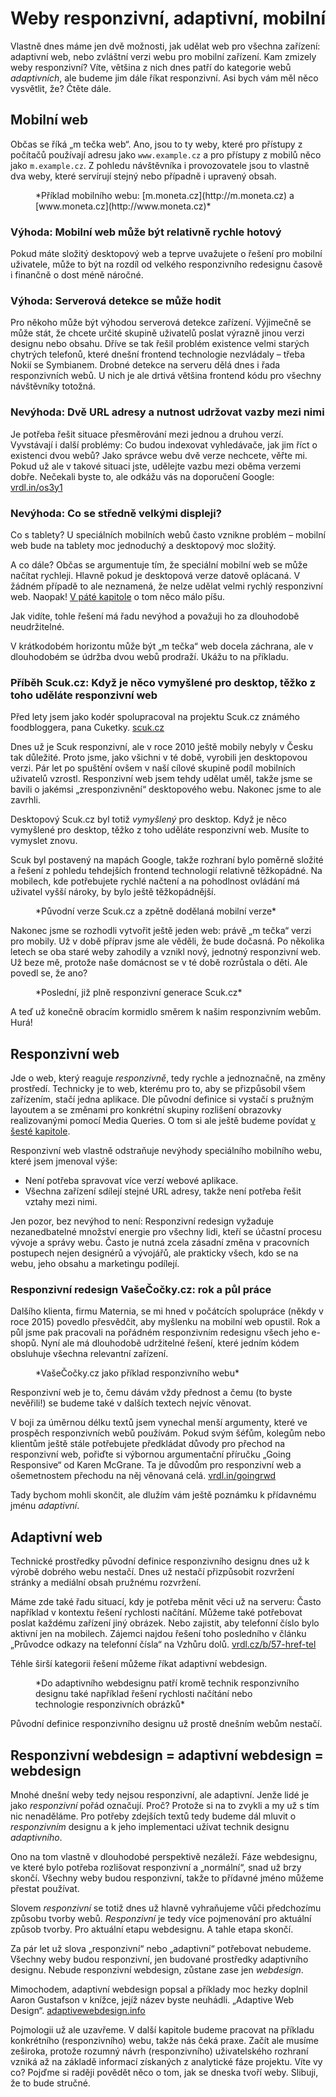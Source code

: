 # Weby responzivní, adaptivní, mobilní

Vlastně dnes máme jen dvě možnosti, jak udělat web pro všechna zařízení: adaptivní web, nebo zvláštní verzi webu pro mobilní zařízení. Kam zmizely weby responzivní? Víte, většina z nich dnes patří do kategorie webů *adaptivních*, ale budeme jim dále říkat responzivní. Asi bych vám měl něco vysvětlit, že? Čtěte dále.

## Mobilní web

Občas se říká „m tečka web“. Ano, jsou to ty weby, které pro přístupy z počítačů používají adresu jako `www.example.cz` a pro přístupy z mobilů něco jako `m.example.cz`. Z pohledu návštěvníka i provozovatele jsou to vlastně dva weby, které servírují stejný nebo případně i upravený obsah.

<figure>
<img src="../dist/images/original/vdwd/moneta.jpg" alt="">
<figcaption markdown="1">    
*Příklad mobilního webu: [m.moneta.cz](http://m.moneta.cz) a [www.moneta.cz](http://www.moneta.cz)*
</figcaption> 
</figure> 



### Výhoda: Mobilní web může být relativně rychle hotový

Pokud máte složitý desktopový web a teprve uvažujete o řešení pro mobilní uživatele, může to být na rozdíl od velkého responzivního redesignu časově i finančně o dost méně náročné.

### Výhoda: Serverová detekce se může hodit 

Pro někoho může být výhodou serverová detekce zařízení. Výjimečně se může stát, že chcete určité skupině uživatelů poslat výrazně jinou verzi designu nebo obsahu. Dříve se tak řešil problém existence velmi starých chytrých telefonů, které dnešní frontend technologie nezvládaly – třeba Nokií se Symbianem. Drobné detekce na serveru dělá dnes i řada responzivních webů. U nich je ale drtivá většina frontend kódu pro všechny návštěvníky totožná.

### Nevýhoda: Dvě URL adresy a nutnost udržovat vazby mezi nimi

Je potřeba řešit situace přesměrování mezi jednou a druhou verzí. Vyvstávají i další problémy: Co budou indexovat vyhledávače, jak jim říct o existenci dvou webů? Jako správce webu dvě verze nechcete, věřte mi. Pokud už ale v takové situaci jste, udělejte vazbu mezi oběma verzemi dobře. Nečekali byste to, ale odkážu vás na doporučení Google: [vrdl.in/os3y1](https://developers.google.com/webmasters/mobile-sites/mobile-seo/separate-urls)

### Nevýhoda: Co se středně velkými displeji?

Co s tablety? U speciálních mobilních webů často vznikne problém – mobilní web bude na tablety moc jednoduchý a desktopový moc složitý.

A co dále? Občas se argumentuje tím, že speciální mobilní web se může načítat rychleji. Hlavně pokud je desktopová verze datově oplácaná. V žádném případě to ale neznamená, že nelze udělat velmi rychlý responzivní web. Naopak! [V páté kapitole](kap-rychlost.md) o tom něco málo píšu.

Jak vidíte, tohle řešení má řadu nevýhod a považuji ho za dlouhodobě neudržitelné. 

V krátkodobém horizontu může být „m tečka“ web docela záchrana, ale v dlouhodobém se údržba dvou webů prodraží. Ukážu to na příkladu.

### Příběh Scuk.cz: Když je něco vymyšlené pro desktop, těžko z toho uděláte responzivní web

Před lety jsem jako kodér spolupracoval na projektu Scuk.cz známého foodbloggera, pana Cuketky. [scuk.cz](http://www.scuk.cz/)

Dnes už je Scuk responzivní, ale v roce 2010 ještě mobily nebyly v Česku tak důležité. Proto jsme, jako všichni v té době, vyrobili jen desktopovou verzi. Pár let po spuštění ovšem v naší cílové skupině podíl mobilních uživatelů vzrostl. Responzivní web jsem tehdy udělat uměl, takže jsme se bavili o jakémsi „zresponzivnění“ desktopového webu. Nakonec jsme to ale zavrhli.

Desktopový Scuk.cz byl totiž *vymyšlený* pro desktop. Když je něco vymyšlené pro desktop, těžko z toho uděláte responzivní web. Musíte to vymyslet znovu. 

Scuk byl postavený na mapách Google, takže rozhraní bylo poměrně složité a řešení z pohledu tehdejších frontend technologií relativně těžkopádné. Na mobilech, kde potřebujete rychlé načtení a na pohodlnost ovládání má uživatel vyšší nároky, by bylo ještě těžkopádnější.

<figure>
<img src="../dist/images/original/vdwd/scuk.jpg" alt="">
<figcaption markdown="1">    
*Původní verze Scuk.cz a zpětně dodělaná mobilní verze*
</figcaption> 
</figure> 

Nakonec jsme se rozhodli vytvořit ještě jeden web: právě „m tečka“ verzi pro mobily. Už v době příprav jsme ale věděli, že bude dočasná. Po několika letech se oba staré weby zahodily a vznikl nový, jednotný responzivní web. Už beze mě, protože naše domácnost se v té době rozrůstala o děti. Ale povedl se, že ano?

<figure>
<img src="../dist/images/original/vdwd/scuk-responzivni.jpg" alt="">
<figcaption markdown="1">    
*Poslední, již plně responzivní generace Scuk.cz*
</figcaption> 
</figure> 

A teď už konečně obracím kormidlo směrem k našim responzivním webům. Hurá!

## Responzivní web

Jde o web, který reaguje *responzivně*, tedy rychle a jednoznačně, na změny prostředí. Technicky je to web, kterému pro to, aby se přizpůsobil všem zařízením, stačí jedna aplikace. Dle původní definice si vystačí s pružným layoutem a se změnami pro konkrétní skupiny rozlišení obrazovky realizovanými pomocí Media Queries. O tom si ale ještě budeme povídat [v šesté kapitole](3-principy-rwd.md).

Responzivní web vlastně odstraňuje nevýhody speciálního mobilního webu, které jsem jmenoval výše: 

- Není potřeba spravovat více verzí webové aplikace.
- Všechna zařízení sdílejí stejné URL adresy, takže není potřeba řešit vztahy mezi nimi.

Jen pozor, bez nevýhod to není: Responzivní redesign vyžaduje nezanedbatelné množství energie pro všechny lidi, kteří se účastní procesu vývoje a správy webu. Často je nutná zcela zásadní změna v pracovních postupech nejen designérů a vývojářů, ale prakticky všech, kdo se na webu, jeho obsahu a marketingu podílejí.

### Responzivní redesign VašeČočky.cz: rok a půl práce

Dalšího klienta, firmu Maternia, se mi hned v počátcích spolupráce (někdy v roce 2015) povedlo přesvědčit, aby myšlenku na mobilní web opustil. Rok a půl jsme pak pracovali na pořádném responzivním redesignu všech jeho e-shopů. Nyní ale má dlouhodobě udržitelné řešení, které jedním kódem obsluhuje všechna relevantní zařízení.

<figure>
<img src="../dist/images/original/vdwd/vase-cocky.jpg" alt="">
<figcaption markdown="1">    
*VašeČočky.cz jako příklad responzivního webu*
</figcaption> 
</figure> 

Responzivní web je to, čemu dávám vždy přednost a čemu (to byste nevěřili!) se budeme také v dalších textech nejvíc věnovat.

V boji za úměrnou délku textů jsem vynechal menší argumenty, které ve prospěch responzivních webů používám. Pokud svým šéfům, kolegům nebo klientům ještě stále potřebujete předkládat důvody pro přechod na responzivní web, pořiďte si výbornou argumentační příručku „Going Responsive“ od Karen McGrane. Ta je důvodům pro responzivní web a ošemetnostem přechodu na něj věnovaná celá. [vrdl.in/goingrwd](https://abookapart.com/products/going-responsive)

Tady bychom mohli skončit, ale dlužím vám ještě poznámku k přídavnému jménu *adaptivní*.

## Adaptivní web

Technické prostředky původní definice responzivního designu dnes už k výrobě dobrého webu nestačí. Dnes už nestačí přizpůsobit rozvržení stránky a mediální obsah pružnému rozvržení. 

Máme zde také řadu situací, kdy je potřeba měnit věci už na serveru:  Často například v kontextu řešení rychlosti načítání. Můžeme také potřebovat poslat každému zařízení jiný obrázek. Nebo zajistit, aby telefonní číslo bylo aktivní jen na mobilech. Zájemci najdou řešení toho posledního v článku „Průvodce odkazy na telefonní čísla“ na Vzhůru dolů. [vrdl.cz/b/57-href-tel](http://www.vrdl.cz/blog/57-href-tel)

Téhle širší kategorii řešení můžeme říkat adaptivní webdesign. 

<figure>
<img src="../dist/images/original/vdwd/adaptivni.jpg" alt="">
<figcaption markdown="1">    
*Do adaptivního webdesignu patří kromě technik responzivního designu také například řešení rychlosti načítání nebo technologie responzivních obrázků*
</figcaption> 
</figure> 

Původní definice responzivního designu už prostě dnešním webům nestačí.


## Responzivní webdesign = adaptivní webdesign = webdesign

Mnohé dnešní weby tedy nejsou responzivní, ale adaptivní. Jenže lidé je jako *responzivní* pořád označují. Proč? Protože si na to zvykli a my už s tím nic nenaděláme. Pro potřeby zdejších textů tedy budeme dál mluvit o *responzivním* designu a k jeho implementaci užívat technik designu *adaptivního*. 

Ono na tom vlastně v dlouhodobé perspektivě nezáleží. Fáze webdesignu, ve které bylo potřeba rozlišovat responzivní a „normální“, snad už brzy skončí. Všechny weby budou responzivní, takže to přídavné jméno můžeme přestat používat.

Slovem *responzivní* se totiž dnes už hlavně vyhraňujeme vůči předchozímu způsobu tvorby webů. *Responzivní* je tedy více pojmenování pro aktuální způsob tvorby. Pro aktuální etapu webdesignu. A tahle etapa skončí.

Za pár let už slova „responzivní“ nebo „adaptivní“ potřebovat nebudeme. Všechny weby budou responzivní, jen budované prostředky adaptivního designu. Nebude responzivní webdesign, zůstane zase jen *webdesign*. 

Mimochodem, adaptivní webdesign popsal a příklady moc hezky doplnil Aaron Gustafson v knížce, jejíž název byste neuhádli. „Adaptive Web Design“. [adaptivewebdesign.info](https://adaptivewebdesign.info/)

<p class="ebook-only">
  Pojmologii už ale uzavřeme. V další kapitole budeme pracovat na příkladu konkrétního (responzivního) webu, takže nás čeká praxe. Začít ale musíme zeširoka, protože rozumný návrh (responzivního) uživatelského rozhraní vzniká až na základě informací získaných z analytické fáze projektu. Víte vy co? Pojďme si raději povědět něco o tom, jak se dneska tvoří weby. Slibuji, že to bude stručné.
</p>

